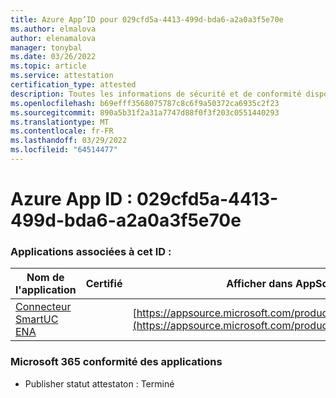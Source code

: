 ```yaml
---
title: Azure App’ID pour 029cfd5a-4413-499d-bda6-a2a0a3f5e70e
ms.author: elmalova
author: elenamalova
manager: tonybal
ms.date: 03/26/2022
ms.topic: article
ms.service: attestation
certification_type: attested
description: Toutes les informations de sécurité et de conformité disponibles pour 029cfd5a-4413-499d-bda6-a2a0a3f5e70e.
ms.openlocfilehash: b69efff3568075787c8c6f9a50372ca6935c2f23
ms.sourcegitcommit: 890a5b31f2a31a7747d88f0f3f203c0551440293
ms.translationtype: MT
ms.contentlocale: fr-FR
ms.lasthandoff: 03/29/2022
ms.locfileid: "64514477"
---
```

# <a name="azure-app-id-029cfd5a-4413-499d-bda6-a2a0a3f5e70e"></a>Azure App ID : 029cfd5a-4413-499d-bda6-a2a0a3f5e70e


### <a name="apps-associated-with-this-id"></a>Applications associées à cet ID :
| **Nom de l'application** | **Certifié** | **Afficher dans AppSource** |
|--------------|---------------|-----------------------|
| [Connecteur SmartUC ENA](../forward/WA200003354.md) |  | [https://appsource.microsoft.com/product/office/WA200003354](https://appsource.microsoft.com/product/office/WA200003354) |

### <a name="microsoft-365-app-compliance-status"></a>Microsoft 365 conformité des applications
- Publisher statut attestaton : Terminé
